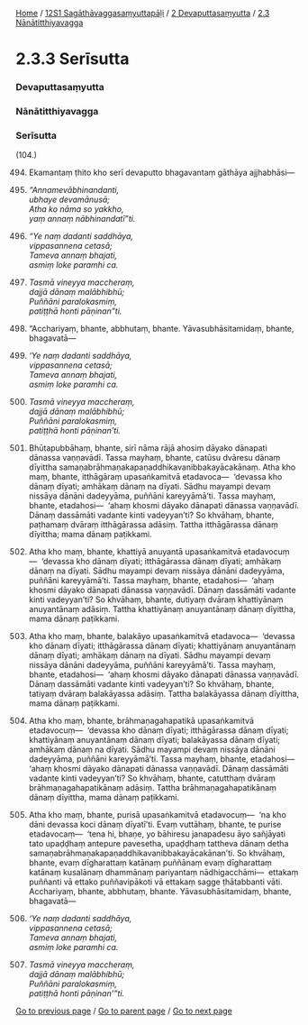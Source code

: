 
[Home](/) / [12S1 Sagāthāvaggasaṃyuttapāḷi](/tipitaka/12S1.md) / [2 Devaputtasaṃyutta](/tipitaka/12S1/2.md) / [2.3 Nānātitthiyavagga](/tipitaka/12S1/2/2.3.md)

# 2.3.3 Serīsutta

### Devaputtasaṃyutta

### Nānātitthiyavagga

### Serīsutta

(104.)

494. Ekamantaṃ ṭhito kho serī devaputto bhagavantaṃ gāthāya ajjhabhāsi—

495. _“Annamevābhinandanti,_  
_ubhaye devamānusā;_  
_Atha ko nāma so yakkho,_  
_yaṃ annaṃ nābhinandatī”ti._  


496. _“Ye naṃ dadanti saddhāya,_  
_vippasannena cetasā;_  
_Tameva annaṃ bhajati,_  
_asmiṃ loke paramhi ca._  


497. _Tasmā vineyya maccheraṃ,_  
_dajjā dānaṃ malābhibhū;_  
_Puññāni paralokasmiṃ,_  
_patiṭṭhā honti pāṇinan”ti._  


498. “Acchariyaṃ, bhante, abbhutaṃ, bhante. Yāvasubhāsitamidaṃ, bhante, bhagavatā—

499. _‘Ye naṃ dadanti saddhāya,_  
_vippasannena cetasā;_  
_Tameva annaṃ bhajati,_  
_asmiṃ loke paramhi ca._  


500. _Tasmā vineyya maccheraṃ,_  
_dajjā dānaṃ malābhibhū;_  
_Puññāni paralokasmiṃ,_  
_patiṭṭhā honti pāṇinan’ti._  


501. Bhūtapubbāhaṃ, bhante, sirī nāma rājā ahosiṃ dāyako dānapati dānassa vaṇṇavādī. Tassa mayhaṃ, bhante, catūsu dvāresu dānaṃ dīyittha samaṇabrāhmaṇakapaṇaddhikavanibbakayācakānaṃ. Atha kho maṃ, bhante, itthāgāraṃ upasaṅkamitvā etadavoca—  ‘devassa kho dānaṃ dīyati; amhākaṃ dānaṃ na dīyati. Sādhu mayampi devaṃ nissāya dānāni dadeyyāma, puññāni kareyyāmā’ti. Tassa mayhaṃ, bhante, etadahosi—  ‘ahaṃ khosmi dāyako dānapati dānassa vaṇṇavādī. Dānaṃ dassāmāti vadante kinti vadeyyan’ti? So khvāhaṃ, bhante, paṭhamaṃ dvāraṃ itthāgārassa adāsiṃ. Tattha itthāgārassa dānaṃ dīyittha; mama dānaṃ paṭikkami.

502. Atha kho maṃ, bhante, khattiyā anuyantā upasaṅkamitvā etadavocuṃ—  ‘devassa kho dānaṃ dīyati; itthāgārassa dānaṃ dīyati; amhākaṃ dānaṃ na dīyati. Sādhu mayampi devaṃ nissāya dānāni dadeyyāma, puññāni kareyyāmā’ti. Tassa mayhaṃ, bhante, etadahosi—  ‘ahaṃ khosmi dāyako dānapati dānassa vaṇṇavādī. Dānaṃ dassāmāti vadante kinti vadeyyan’ti? So khvāhaṃ, bhante, dutiyaṃ dvāraṃ khattiyānaṃ anuyantānaṃ adāsiṃ. Tattha khattiyānaṃ anuyantānaṃ dānaṃ dīyittha, mama dānaṃ paṭikkami.

503. Atha kho maṃ, bhante, balakāyo upasaṅkamitvā etadavoca—  ‘devassa kho dānaṃ dīyati; itthāgārassa dānaṃ dīyati; khattiyānaṃ anuyantānaṃ dānaṃ dīyati; amhākaṃ dānaṃ na dīyati. Sādhu mayampi devaṃ nissāya dānāni dadeyyāma, puññāni kareyyāmā’ti. Tassa mayhaṃ, bhante, etadahosi—  ‘ahaṃ khosmi dāyako dānapati dānassa vaṇṇavādī. Dānaṃ dassāmāti vadante kinti vadeyyan’ti? So khvāhaṃ, bhante, tatiyaṃ dvāraṃ balakāyassa adāsiṃ. Tattha balakāyassa dānaṃ dīyittha, mama dānaṃ paṭikkami.

504. Atha kho maṃ, bhante, brāhmaṇagahapatikā upasaṅkamitvā etadavocuṃ—  ‘devassa kho dānaṃ dīyati; itthāgārassa dānaṃ dīyati; khattiyānaṃ anuyantānaṃ dānaṃ dīyati; balakāyassa dānaṃ dīyati; amhākaṃ dānaṃ na dīyati. Sādhu mayampi devaṃ nissāya dānāni dadeyyāma, puññāni kareyyāmā’ti. Tassa mayhaṃ, bhante, etadahosi—  ‘ahaṃ khosmi dāyako dānapati dānassa vaṇṇavādī. Dānaṃ dassāmāti vadante kinti vadeyyan’ti? So khvāhaṃ, bhante, catutthaṃ dvāraṃ brāhmaṇagahapatikānaṃ adāsiṃ. Tattha brāhmaṇagahapatikānaṃ dānaṃ dīyittha, mama dānaṃ paṭikkami.

505. Atha kho maṃ, bhante, purisā upasaṅkamitvā etadavocuṃ—  ‘na kho dāni devassa koci dānaṃ dīyatī’ti. Evaṃ vuttāhaṃ, bhante, te purise etadavocaṃ—  ‘tena hi, bhaṇe, yo bāhiresu janapadesu āyo sañjāyati tato upaḍḍhaṃ antepure pavesetha, upaḍḍhaṃ tattheva dānaṃ detha samaṇabrāhmaṇakapaṇaddhikavanibbakayācakānan’ti. So khvāhaṃ, bhante, evaṃ dīgharattaṃ katānaṃ puññānaṃ evaṃ dīgharattaṃ katānaṃ kusalānaṃ dhammānaṃ pariyantaṃ nādhigacchāmi—  ettakaṃ puññanti vā ettako puññavipākoti vā ettakaṃ sagge ṭhātabbanti vāti. Acchariyaṃ, bhante, abbhutaṃ, bhante. Yāvasubhāsitamidaṃ, bhante, bhagavatā—

506. _‘Ye naṃ dadanti saddhāya,_  
_vippasannena cetasā;_  
_Tameva annaṃ bhajati,_  
_asmiṃ loke paramhi ca._  


507. _Tasmā vineyya maccheraṃ,_  
_dajjā dānaṃ malābhibhū;_  
_Puññāni paralokasmiṃ,_  
_patiṭṭhā honti pāṇinan’”ti._  


[Go to previous page](/tipitaka/12S1/2/2.3/2.3.2.md) / [Go to parent page](/tipitaka/12S1/2/2.3.md) / [Go to next page](/tipitaka/12S1/2/2.3/2.3.4.md)


